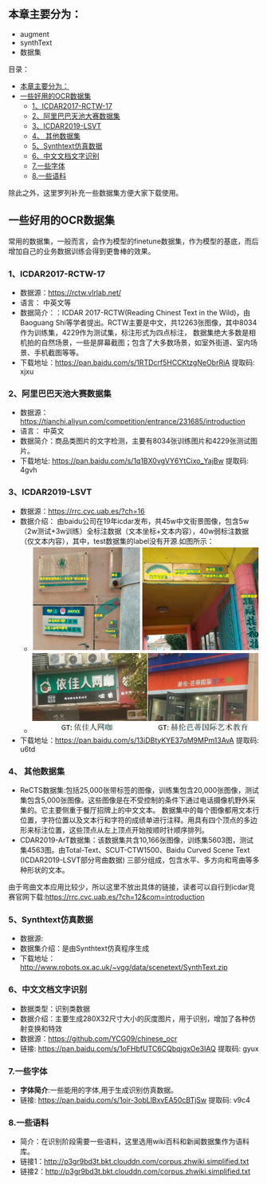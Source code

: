
## 本章主要分为：
   - augment
   - synthText
   - 数据集

目录：
- [本章主要分为：](#本章主要分为)
- [一些好用的OCR数据集](#一些好用的ocr数据集)
  - [1、ICDAR2017-RCTW-17](#1icdar2017-rctw-17)
  - [2、阿里巴巴天池大赛数据集](#2阿里巴巴天池大赛数据集)
  - [3、ICDAR2019-LSVT](#3icdar2019-lsvt)
  - [4、 其他数据集](#4-其他数据集)
  - [5、Synthtext仿真数据](#5synthtext仿真数据)
  - [6、中文文档文字识别](#6中文文档文字识别)
  - [7.一些字体](#7一些字体)
  - [8.一些语料](#8一些语料)

除此之外，这里罗列补充一些数据集方便大家下载使用。
## 一些好用的OCR数据集
常用的数据集，一般而言，会作为模型的finetune数据集，作为模型的基底，而后增加自己的业务数据训练会得到更鲁棒的效果。

### 1、ICDAR2017-RCTW-17
- 数据源：https://rctw.vlrlab.net/
- 语言： 中英文等
- 数据简介：：ICDAR 2017-RCTW(Reading Chinest Text in the Wild)，由Baoguang Shi等学者提出。RCTW主要是中文，共12263张图像，其中8034作为训练集，4229作为测试集，标注形式为四点标注， 数据集绝大多数是相机拍的自然场景，一些是屏幕截图；包含了大多数场景，如室外街道、室内场景、手机截图等等。
- 下载地址：https://pan.baidu.com/s/1RTDcrf5HCCKtzgNeObrRiA 提取码: xjxu

### 2、阿里巴巴天池大赛数据集
- 数据源：https://tianchi.aliyun.com/competition/entrance/231685/introduction
- 语言： 中英文
- 数据简介：商品类图片的文字检测，主要有8034张训练图片和4229张测试图片。
- 下载地址: https://pan.baidu.com/s/1q1BX0vgVY6YtCixo_YajBw 提取码: 4gvh

### 3、ICDAR2019-LSVT
- 数据源：https://rrc.cvc.uab.es/?ch=16
- 数据介绍： 由baidu公司在19年icdar发布，共45w中文街景图像，包含5w（2w测试+3w训练）全标注数据（文本坐标+文本内容），40w弱标注数据（仅文本内容），其中，test数据集的label没有开源.如图所示：
  - ![](./images/LSVT.jpg)
  - ![](./images/LSVT_unlabeled.jpg)
- 下载地址：https://pan.baidu.com/s/13iDBtyKYE37qM9MPm13AvA 提取码: u6td

### 4、 其他数据集
- ReCTS数据集:包括25,000张带标签的图像，训练集包含20,000张图像，测试集包含5,000张图像。这些图像是在不受控制的条件下通过电话摄像机野外采集的。它主要侧重于餐厅招牌上的中文文本。 数据集中的每个图像都用文本行位置，字符位置以及文本行和字符的成绩单进行注释。用具有四个顶点的多边形来标注位置，这些顶点从左上顶点开始按顺时针顺序排列。
- CDAR2019-ArT数据集：该数据集共含10,166张图像，训练集5603图，测试集4563图。由Total-Text、SCUT-CTW1500、Baidu Curved Scene Text (ICDAR2019-LSVT部分弯曲数据) 三部分组成，包含水平、多方向和弯曲等多种形状的文本。

由于弯曲文本应用比较少，所以这里不放出具体的链接，读者可以自行到icdar竞赛官网下载:https://rrc.cvc.uab.es/?ch=12&com=introduction

### 5、Synthtext仿真数据
- 数据源:
- 数据集介绍：是由Synthtext仿真程序生成
- 下载地址：http://www.robots.ox.ac.uk/~vgg/data/scenetext/SynthText.zip

### 6、中文文档文字识别
- 数据类型：识别类数据
- 数据介绍：主要生成280X32尺寸大小的灰度图片，用于识别，增加了各种仿射变换和特效
- 数据源：https://github.com/YCG09/chinese_ocr  
- 链接: https://pan.baidu.com/s/1oFHbfUTC6CQbqjgxOe3IAQ 提取码: gyux

### 7.一些字体
- **字体简介**:一些能用的字体,用于生成识别仿真数据。
- 链接: https://pan.baidu.com/s/1oir-3obLlBxvEA50cBTjSw 提取码: v9c4

### 8.一些语料
- 简介：在识别阶段需要一些语料，这里选用wiki百科和新闻数据集作为语料库。
- 链接1：http://p3gr9bd3t.bkt.clouddn.com/corpus.zhwiki.simplified.txt
- 链接2：http://p3gr9bd3t.bkt.clouddn.com/corpus.zhwiki.simplified.txt